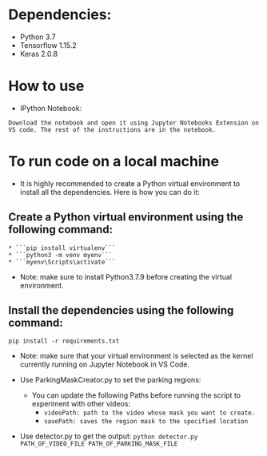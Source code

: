 # Dependencies:

* Python 3.7
* Tensorflow 1.15.2
* Keras 2.0.8

# How to use

* IPython Notebook:

``` Download the notebook and open it using Jupyter Notebooks Extension on VS code. The rest of the instructions are in the notebook. ```

# To run code on a local machine

* It is highly recommended to create a Python virtual environment to install all the dependencies. Here is how you can do it:

## Create a Python virtual environment using the following command:

    * ```pip install virtualenv```
    * ```python3 -m venv myenv```
    * ```myenv\Scripts\activate```

* Note: make sure to install Python3.7.9 before creating the virtual environment.

## Install the dependencies using the following command:

``` pip install -r requirements.txt ```

* Note: make sure that your virtual environment is selected as the kernel currently running on Jupyter Notebook in VS Code.

* Use ParkingMaskCreator.py to set the parking regions:
    * You can update the following Paths before running the script to experiment with other videos:
        * ```videoPath: path to the video whose mask you want to create.```
        * ```savePath: saves the region mask to the specified location```

* Use detector.py to get the output:
``` python detector.py PATH_OF_VIDEO_FILE PATH_OF_PARKING_MASK_FILE ```


